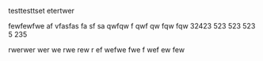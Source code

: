 testtesttset
etertwer


fewfewfwe
af
vfasfas
fa
sf
sa
qwfqw
f
qwf
qw
fqw
fqw
32423
523
523
523
5
235

rwerwer
wer
we
rwe
rew
r
ef
wefwe
fwe
f
wef
ew
few
